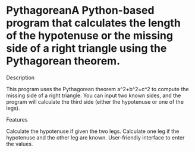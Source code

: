 # PythagoreanA Python-based program that calculates the length of the hypotenuse or the missing side of a right triangle using the Pythagorean theorem.

Description

This program uses the Pythagorean theorem a^2+b^2=c^2 to compute the missing side of a right triangle. You can input two known sides, and the program will calculate the third side (either the hypotenuse or one of the legs).

Features

Calculate the hypotenuse if given the two legs.
Calculate one leg if the hypotenuse and the other leg are known.
User-friendly interface to enter the values.
